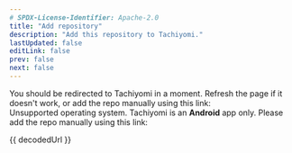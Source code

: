 ```yaml
---
# SPDX-License-Identifier: Apache-2.0
title: "Add repository"
description: "Add this repository to Tachiyomi."
lastUpdated: false
editLink: false
prev: false
next: false
---
```


<script setup lang="ts">
    import { onMounted, ref } from "vue";
    import { GITHUB_EXTENSION_MIN_JSON } from "./.vitepress/config/constants";

    const isAndroid = ref(true);
    const decodedUrl = ref("");

    onMounted(() => {
        isAndroid.value = !!navigator.userAgent.match(/android/i);
        decodedUrl.value = new URLSearchParams(window.location.search).get("url");    

        const reencodedUrl = encodeURIComponent(decodedUrl.value);

        if (isAndroid.value) {
            if (decodedUrl == GITHUB_EXTENSION_MIN_JSON) {
                window.goatcounter?.count?.({
                    path: "/#add-to-tachiyomi",
                    title: "Add extension repository",
                });
            }

            window.location.replace(`tachiyomi://add-repo?url=${reencodedUrl}`);
        }
    });
</script>

<div v-if="isAndroid">
    You should be redirected to Tachiyomi in a moment. Refresh the page if it doesn't work,
    or add the repo manually using this link:
</div>
<div v-else>
    Unsupported operating system. Tachiyomi is an <strong>Android</strong> app only. Please add
    the repo manually using this link:
</div>

<a :href="decodedUrl">{{ decodedUrl }}</a>
